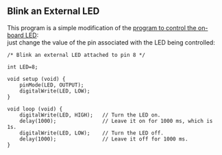 ## Blink an External LED ##

This program is a simple modification of the 
[program to control the on-board LED](../1a-OnBoardLED/code.html):  
just change the value of the pin associated with the LED being
controlled:

    /* Blink an external LED attached to pin 8 */
     
    int LED=8; 
    
    void setup (void) {
        pinMode(LED, OUTPUT);    
        digitalWrite(LED, LOW);
    }
    
    void loop (void) {
        digitalWrite(LED, HIGH);   // Turn the LED on.
        delay(1000);               // Leave it on for 1000 ms, which is 1s.
        digitalWrite(LED, LOW);    // Turn the LED off.
        delay(1000);               // Leave it off for 1000 ms.
    }
